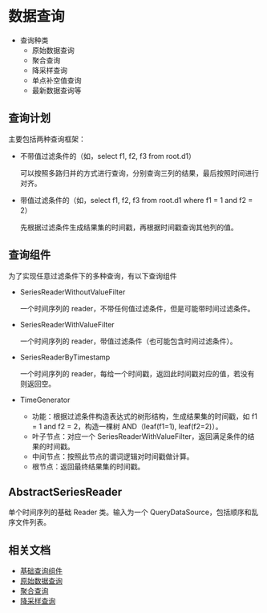 <!--

    Licensed to the Apache Software Foundation (ASF) under one
    or more contributor license agreements.  See the NOTICE file
    distributed with this work for additional information
    regarding copyright ownership.  The ASF licenses this file
    to you under the Apache License, Version 2.0 (the
    "License"); you may not use this file except in compliance
    with the License.  You may obtain a copy of the License at

        http://www.apache.org/licenses/LICENSE-2.0

    Unless required by applicable law or agreed to in writing,
    software distributed under the License is distributed on an
    "AS IS" BASIS, WITHOUT WARRANTIES OR CONDITIONS OF ANY
    KIND, either express or implied.  See the License for the
    specific language governing permissions and limitations
    under the License.

-->

# 数据查询

* 查询种类
	* 原始数据查询
	* 聚合查询
	* 降采样查询
	* 单点补空值查询
	* 最新数据查询等
	
## 查询计划

主要包括两种查询框架：

* 不带值过滤条件的（如，select f1, f2, f3 from root.d1）
	
	可以按照多路归并的方式进行查询，分别查询三列的结果，最后按照时间进行对齐。
	
* 带值过滤条件的（如，select f1, f2, f3 from root.d1 where f1 = 1 and f2 = 2）

	先根据过滤条件生成结果集的时间戳，再根据时间戳查询其他列的值。

## 查询组件

为了实现任意过滤条件下的多种查询，有以下查询组件

* SeriesReaderWithoutValueFilter

	一个时间序列的 reader，不带任何值过滤条件，但是可能带时间过滤条件。

* SeriesReaderWithValueFilter

	一个时间序列的 reader，带值过滤条件（也可能包含时间过滤条件）。

* SeriesReaderByTimestamp

	一个时间序列的 reader，每给一个时间戳，返回此时间戳对应的值，若没有则返回空。

* TimeGenerator
	* 功能：根据过滤条件构造表达式的树形结构，生成结果集的时间戳，如 f1 = 1 and f2 = 2，构造一棵树 AND（leaf(f1=1), leaf(f2=2)）。
	* 叶子节点：对应一个 SeriesReaderWithValueFilter，返回满足条件的结果的时间戳。
	* 中间节点：按照此节点的谓词逻辑对时间戳做计算。
	* 根节点：返回最终结果集的时间戳。

## AbstractSeriesReader

单个时间序列的基础 Reader 类。输入为一个 QueryDataSource，包括顺序和乱序文件列表。

## 相关文档

* [基础查询组件](/#/SystemDesign/progress/chap5/sec2)
* [原始数据查询](/#/SystemDesign/progress/chap5/sec3)
* [聚合查询](/#/SystemDesign/progress/chap5/sec4)
* [降采样查询](/#/SystemDesign/progress/chap5/sec5)
